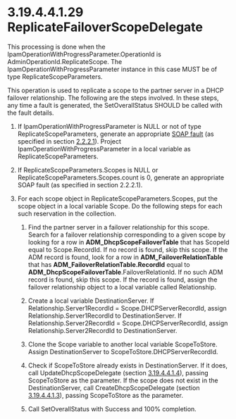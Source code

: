 <html dir="LTR" xmlns:mshelp="http://msdn.microsoft.com/mshelp" xmlns:ddue="http://ddue.schemas.microsoft.com/authoring/2003/5" xmlns:xlink="http://www.w3.org/1999/xlink" xmlns:tool="http://www.microsoft.com/tooltip">
 <body>
 <div id="header">
 <h1 class="heading">3.19.4.4.1.29 ReplicateFailoverScopeDelegate</h1>
 </div>
 <div id="mainSection">
 <div id="mainBody">
 <div id="allHistory" class="saveHistory"></div>
 <div id="sectionSection0" class="section" name="collapseableSection">
 

<p>This processing is done when the
IpamOperationWithProgressParameter.OperationId is
AdminOperationId.ReplicateScope. The IpamOperationWithProgressParameter
instance in this case MUST be of type ReplicateScopeParameters. </p>

<p>This operation is used to replicate a scope to the partner
server in a DHCP failover relationship. The following are the steps involved.
In these steps, any time a fault is generated, the SetOverallStatus SHOULD be
called with the fault details.</p>

<ol><li><p><span> </span>If
IpamOperationWithProgressParameter is NULL or not of type ReplicateScopeParameters,
generate an appropriate <a href="21b4a631-8f28-420f-822f-c5f879d5046e.md#gt_ec8728a8-1a75-426f-8767-aa1932c7c19f">SOAP
fault</a> (as specified in section <a href="a90ad88d-2468-4ac1-bbb9-8f921d15bbc8.md">2.2.2.1</a>). Project
IpamOperationWithProgressParameter in a local variable as
ReplicateScopeParameters.</p>

</li><li><p><span> </span>If
ReplicateScopeParameters.Scopes is NULL or
ReplicateScopeParameters.Scopes.count is 0, generate an appropriate SOAP fault
(as specified in section 2.2.2.1).</p>

</li><li><p><span> </span>For each scope
object in ReplicateScopeParameters.Scopes, put the scope object in a local
variable Scope. Do the following steps for each such reservation in the
collection.</p>

<ol><li><p><span> 
</span>Find the partner server in a failover relationship for this scope.
Search for a failover relationship corresponding to a given scope by looking
for a row in <b>ADM_DhcpScopeFailoverTable</b> that has ScopeId equal to
Scope.RecordId. If no record is found, skip this scope. If the ADM record is
found, look for a row in <b>ADM_FailoverRelationTable</b> that has <b>ADM_FailoverRelationTable.RecordId</b>
equal to <b>ADM_DhcpScopeFailoverTable</b>.FailoverRelationId. If no such ADM
record is found, skip this scope. If the record is found, assign the failover
relationship object to a local variable called Relationship.</p>

</li><li><p><span> 
</span>Create a local variable DestinationServer. If Relationship.Server1RecordId
= Scope.DHCPServerRecordId, assign Relationship.Server1RecordId to
DestinationServer. If Relationship.Server2RecordId = Scope.DHCPServerRecordId,
assign Relationship.Server2RecordId to DestinationServer.</p>

</li><li><p><span> 
</span>Clone the Scope variable to another local variable ScopeToStore. Assign
DestinationServer to ScopeToStore.DHCPServerRecordId. </p>

</li><li><p><span> 
</span>Check if ScopeToStore already exists in DestinationServer. If it does,
call UpdateDhcpScopeDelegate (section <a href="435d4e4f-5a8e-4694-9e04-c77338d6a998.md">3.19.4.4.1.4</a>), passing
ScopeToStore as the parameter. If the scope does not exist in the
DestinationServer, call CreateDhcpScopeDelegate (section <a href="843d87cf-b24d-4f95-9d68-a3077fda07d1.md">3.19.4.4.1.3</a>), passing
ScopeToStore as the parameter.</p>

</li><li><p><span> 
</span>Call SetOverallStatus with Success and 100% completion.</p>

</li></ol></li></ol>
 </div>
 </div>
 </div>
 </body>
</html>